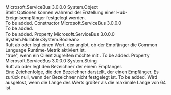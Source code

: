<Type Name="ReceiverOptions" FullName="Microsoft.ServiceBus.Messaging.ReceiverOptions">
  <TypeSignature Language="C#" Value="public class ReceiverOptions" />
  <TypeSignature Language="ILAsm" Value=".class public auto ansi beforefieldinit ReceiverOptions extends System.Object" />
  <TypeSignature Language="DocId" Value="T:Microsoft.ServiceBus.Messaging.ReceiverOptions" />
  <TypeSignature Language="VB.NET" Value="Public Class ReceiverOptions" />
  <TypeSignature Language="F#" Value="type ReceiverOptions = class" />
  <AssemblyInfo>
    <AssemblyName>Microsoft.ServiceBus</AssemblyName>
    <AssemblyVersion>3.0.0.0</AssemblyVersion>
  </AssemblyInfo>
  <Base>
    <BaseTypeName>System.Object</BaseTypeName>
  </Base>
  <Interfaces />
  <Docs>
    <summary>Stellt Optionen können während der Erstellung einer Hub-Ereignisempfänger festgelegt werden.</summary>
    <remarks>To be added.</remarks>
  </Docs>
  <Members>
    <Member MemberName=".ctor">
      <MemberSignature Language="C#" Value="public ReceiverOptions ();" />
      <MemberSignature Language="ILAsm" Value=".method public hidebysig specialname rtspecialname instance void .ctor() cil managed" />
      <MemberSignature Language="DocId" Value="M:Microsoft.ServiceBus.Messaging.ReceiverOptions.#ctor" />
      <MemberSignature Language="VB.NET" Value="Public Sub New ()" />
      <MemberType>Constructor</MemberType>
      <AssemblyInfo>
        <AssemblyName>Microsoft.ServiceBus</AssemblyName>
        <AssemblyVersion>3.0.0.0</AssemblyVersion>
      </AssemblyInfo>
      <Parameters />
      <Docs>
        <summary>To be added.</summary>
        <remarks>To be added.</remarks>
      </Docs>
    </Member>
    <Member MemberName="EnableReceiverRuntimeMetric">
      <MemberSignature Language="C#" Value="public Nullable&lt;bool&gt; EnableReceiverRuntimeMetric { get; set; }" />
      <MemberSignature Language="ILAsm" Value=".property instance valuetype System.Nullable`1&lt;bool&gt; EnableReceiverRuntimeMetric" />
      <MemberSignature Language="DocId" Value="P:Microsoft.ServiceBus.Messaging.ReceiverOptions.EnableReceiverRuntimeMetric" />
      <MemberSignature Language="VB.NET" Value="Public Property EnableReceiverRuntimeMetric As Nullable(Of Boolean)" />
      <MemberSignature Language="F#" Value="member this.EnableReceiverRuntimeMetric : Nullable&lt;bool&gt; with get, set" Usage="Microsoft.ServiceBus.Messaging.ReceiverOptions.EnableReceiverRuntimeMetric" />
      <MemberType>Property</MemberType>
      <AssemblyInfo>
        <AssemblyName>Microsoft.ServiceBus</AssemblyName>
        <AssemblyVersion>3.0.0.0</AssemblyVersion>
      </AssemblyInfo>
      <ReturnValue>
        <ReturnType>System.Nullable&lt;System.Boolean&gt;</ReturnType>
      </ReturnValue>
      <Docs>
        <summary> Ruft ab oder legt einen Wert, der angibt, ob der Empfänger die Common Language Runtime-Metrik aktiviert ist. </summary>
        <value> "true", wenn ein Client zugreifen möchte <see cref="T:Microsoft.ServiceBus.Messaging.ReceiverRuntimeInfo" /> mit <see cref="T:Microsoft.ServiceBus.Messaging.EventHubReceiver" />. </value>
        <remarks>To be added.</remarks>
      </Docs>
    </Member>
    <Member MemberName="Identifier">
      <MemberSignature Language="C#" Value="public string Identifier { get; set; }" />
      <MemberSignature Language="ILAsm" Value=".property instance string Identifier" />
      <MemberSignature Language="DocId" Value="P:Microsoft.ServiceBus.Messaging.ReceiverOptions.Identifier" />
      <MemberSignature Language="VB.NET" Value="Public Property Identifier As String" />
      <MemberSignature Language="F#" Value="member this.Identifier : string with get, set" Usage="Microsoft.ServiceBus.Messaging.ReceiverOptions.Identifier" />
      <MemberType>Property</MemberType>
      <AssemblyInfo>
        <AssemblyName>Microsoft.ServiceBus</AssemblyName>
        <AssemblyVersion>3.0.0.0</AssemblyVersion>
      </AssemblyInfo>
      <ReturnValue>
        <ReturnType>System.String</ReturnType>
      </ReturnValue>
      <Docs>
        <summary>Ruft ab oder legt den Bezeichner der einem Empfänger.</summary>
        <value>Eine Zeichenfolge, die den Bezeichner darstellt, der einen Empfänger.  Es zurück null, wenn der Bezeichner nicht festgelegt ist.</value>
        <remarks>To be added.</remarks>
        <exception cref="T:System.ArgumentException">Wird ausgelöst, wenn die Länge des Werts größer als die maximale Länge von 64 ist.</exception>
      </Docs>
    </Member>
  </Members>
</Type>